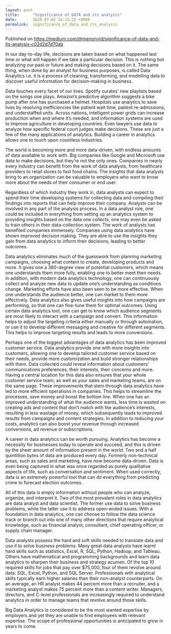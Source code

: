 ```yaml
---
layout: post
title:      "Significance of DATA and its analysis"
date:       2020-07-02 14:15:22 +0000
permalink:  significance_of_data_and_its_analysis
---
```



Published on https://medium.com/@menonvid/significance-of-data-and-its-analysis-c02d2d7d70ab

In our day-to-day life, decisions are taken based on what happened last time or what will happen if we take a particular decision. This is nothing but analyzing our past or future and making decisions based on it. The same thing, when done by an analyst for business purposes, is called Data Analytics i.e. it is a process of cleaning, transforming, and modelling data to discover useful information for decision-making in business.

Data touches every facet of our lives. Spotify curates’ new playlists based on the songs one plays. Amazon’s predictive algorithm suggests a bike pump after one has purchased a helmet. Hospitals use analytics to save lives by resolving inefficiencies like patient wait time, patient re-admissions, and understaffed units. Across nations, intelligent power grids can increase production when and where it’s needed, and information systems are used to improve agriculture in developing countries. Even lawyers use data to analyze how specific federal court judges make decisions. These are just a few of the many applications of analytics. Building a career in analytics allows one to touch upon countless industries.

The world is becoming more and more data-driven, with endless amounts of data available to work with. Big companies like Google and Microsoft use data to make decisions, but they’re not the only ones. Companies in nearly every industry can benefit from the work of data analysts, from healthcare providers to retail stores to fast food chains. The insights that data analysts bring to an organization can be valuable to employers who want to know more about the needs of their consumer or end user.

Regardless of which industry they work in, data analysts can expect to spend their time developing systems for collecting data and compiling their findings into reports that can help improve their company.
Analysts can be involved in any part of the analysis process. In a data analyst role, one could be included in everything from setting up an analytics system to providing insights based on the data one collects, one may even be asked to train others in their data-collection system. The work of analysts has benefited companies immensely. Companies using data analytics have shown improved decision making. They are able to use the insights they gain from data analytics to inform their decisions, leading to better outcomes.

Data analytics eliminates much of the guesswork from planning marketing campaigns, choosing what content to create, developing products and more. It gives one a 360-degree view of potential customers, which means one understands them more fully, enabling one to better meet their needs. In addition, with modern data analytics technology, one can continuously collect and analyze new data to update one’s understanding as conditions change.
Marketing efforts have also been seen to be more effective. When one understands the audience better, one can market to them more effectively. Data analytics also gives useful insights into how campaigns are performing, so that one can fine-tune them for optimal outcomes. Using certain data analytics tool, one can get to know which audience segments are most likely to interact with a campaign and convert. This information helps to adjust the targeting criteria either manually or through automation, or use it to develop different messaging and creative for different segments. This helps to improve targeting results and leads to more conversions.

Perhaps one of the biggest advantages of data analytics has been improved customer service. Data analytics provide one with more insights into customers, allowing one to develop tailored customer service based on their needs, provide more customization and build stronger relationships with them. Data collected could reveal information about customers’ communications preferences, their interests, their concerns and more. Having a central location for this data also ensures that your whole customer service team, as well as your sales and marketing teams, are on the same page.
These improvements that stem through data analytics have led to more efficient operations in companies. This helps to streamline the processes, save money and boost the bottom line. When one has an improved understanding of what the audience wants, less time is wasted on creating ads and content that don’t match with the audience’s interests, resulting in less wastage of money, which subsequently leads to improved results from campaigns and content strategies. In addition to reducing your costs, analytics can also boost your revenue through increased conversions, ad revenue or subscriptions.

A career in data analytics can be worth pursuing. Analytics has become a necessity for businesses today to operate and succeed, and this is driven by the sheer amount of information present in the world. Two and a half quintillion bytes of data are produced every day. Formerly non-technical areas, such as sales and marketing, have now become data-driven. Data is even being captured in what was once regarded as purely qualitative aspects of life, such as conversation and sentiment. When used correctly, data is an extremely powerful tool that can do everything from predicting crime to forecast election outcomes.

All of this data is empty information without people who can analyze, organize, and interpret it. Two of the most prevalent roles in data analytics are data analyst and data scientist. The former use data to solve business problems, while the latter use it to address open-ended issues. With a foundation in data analytics, one can choose to follow the data science track or branch out into one of many other directions that require analytical knowledge, such as financial analyst, consultant, chief operating officer, or supply chain manager.


Data analysts possess the hard and soft skills needed to translate data and use it to solve business problems. Many great data analysts have learnt hard skills such as statistics, Excel, R, SQL, Python, Hadoop, and Tableau. Others have mathematical and programming backgrounds and learn data analytics to sharpen their business and strategy acumen. Of the top 10 required skills for jobs that pay over $75,000, four of them revolve around data: SQL, Excel, Python, and SQL Server. Professionals with analytical skills typically earn higher salaries than their non-analyst counterparts. On an average, an HR analyst makes 44 percent more than a recruiter, and a marketing analyst makes 75 percent more than a content writer. Managers, directors, and C-level professionals are increasingly required to understand analytics in order to manage teams that revolve around those skills.

Big Data Analytics is considered to be the most wanted expertise by employers and yet they are unable to find employees with relevant expertise. The scope of professional opportunities is anticipated to grow in years to come.






